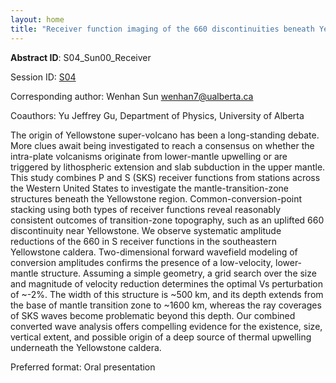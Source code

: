 ```yaml
---
layout: home
title: "Receiver function imaging of the 660 discontinuities beneath Yellowstone: New constraints on the origin of thermal upwelling"
---
```



**Abstract ID**: S04_Sun00_Receiver

Session ID: [S04](.)

Corresponding author: Wenhan Sun <a href="mailto:wenhan7@ualberta.ca">wenhan7@ualberta.ca</a>

Coauthors: Yu Jeffrey Gu, Department of Physics, University of Alberta 

The origin of Yellowstone super-volcano has been a long-standing debate. More clues await being investigated to reach a consensus on whether the intra-plate volcanisms originate from lower-mantle upwelling or are triggered by lithospheric extension and slab subduction in the upper mantle. This study combines P and S (SKS) receiver functions from stations across the Western United States to investigate the mantle-transition-zone structures beneath the Yellowstone region. Common-conversion-point stacking using both types of receiver functions reveal reasonably consistent outcomes of transition-zone topography, such as an uplifted 660 discontinuity near Yellowstone. We observe systematic amplitude reductions of the 660 in S receiver functions in the southeastern Yellowstone caldera. Two-dimensional forward wavefield modeling of conversion amplitudes confirms the presence of a low-velocity, lower-mantle structure. Assuming a simple geometry, a grid search over the size and magnitude of velocity reduction determines the optimal Vs perturbation of ~-2%. The width of this structure is ~500 km, and its depth extends from the base of mantle transition zone to ~1600 km, whereas the ray coverages of SKS waves become problematic beyond this depth. Our combined converted wave analysis offers compelling evidence for the existence, size, vertical extent, and possible origin of a deep source of thermal upwelling underneath the Yellowstone caldera.

Preferred format: Oral presentation
